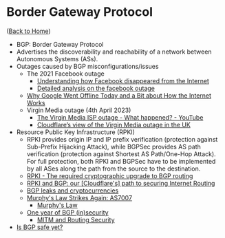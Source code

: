 # Border Gateway Protocol

([Back to Home](README.md))

-   BGP: Border Gateway Protocol
-   Advertises the discoverability and reachability of a network between Autonomous Systems (ASs).
-   Outages caused by BGP misconfigurations/issues
    -   The 2021 Facebook outage
        -   [Understanding how Facebook disappeared from the Internet](https://blog.cloudflare.com/october-2021-facebook-outage)
        -   [Detailed analysis on the facebook outage](https://www.youtube.com/watch?v=JODWEal5vko)
    -   [Why Google Went Offline Today and a Bit about How the Internet Works](https://blog.cloudflare.com/why-google-went-offline-today-and-a-bit-about)
    -   Virgin Media outage (4th April 2023)
        -   [The Virgin Media ISP outage - What happened? - YouTube](https://www.youtube.com/watch?v=6GWMJ42aY0w)
        -   [Cloudflare’s view of the Virgin Media outage in the UK](https://blog.cloudflare.com/virgin-media-outage-april-4-2023/)
-   Resource Public Key Infrastructure (RPKI)
    -   RPKI provides origin IP and IP prefix verification (protection against Sub-Prefix Hijacking Attack), while BGPSec provides AS path verification (protection against Shortest AS Path/One-Hop Attack). For full protection, both RPKI and BGPSec have to be implemented by all ASes along the path from the source to the destination.
    -   [RPKI - The required cryptographic upgrade to BGP routing](https://blog.cloudflare.com/rpki)
    -   [RPKI and BGP: our [Cloudflare's] path to securing Internet Routing](https://blog.cloudflare.com/rpki-details)
    -   [BGP leaks and cryptocurrencies](https://blog.cloudflare.com/bgp-leaks-and-crypto-currencies)
    -   [Murphy's Law Strikes Again: AS7007](https://lists.ucc.gu.uwa.edu.au/pipermail/lore/2006-August/000040.html)
        -   [Murphy's Law](https://en.wikipedia.org/wiki/Murphy's_law)
    -   [One year of BGP (in)security](https://blog.apnic.net/2020/07/03/one-year-of-bgp-insecurity)
        -   [MITM and Routing Security](https://labs.apnic.net/index.php/2013/12/11/mitm-and-routing-security)
-   [Is BGP safe yet?](https://isbgpsafeyet.com)
